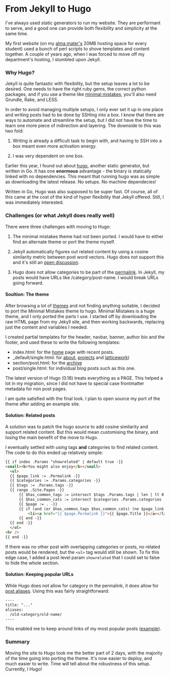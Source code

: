 # From Jekyll to Hugo


I've always used static generators to run my website. They are performant to
serve, and a good one can provide both flexibility and simplicity at the same
time. 

My first website (on my [alma mater's](http://www.cse.iitm.ac.in) 20MB hosting
space for every student) used a bunch of perl scripts to shove templates and
content together. A couple of years ago, when I was forced to move off my
department's hosting, I stumbled upon Jekyll.

### Why Hugo?

Jekyll is quite fantastic with flexibility, but the setup leaves a lot to be
desired.  One needs to have the right ruby gems, the correct python packages,
and if you use a theme like [minimal
mistakes](https://mademistakes.com/work/minimal-mistakes-jekyll-theme/), you'll
also need Grundle, Rake, and LESS.

In order to avoid managing multiple setups, I only ever set it up in one place
and writing posts had to be done by SSHing into a box. I know that there are
ways to automate and streamline the setup, but I did not have the time to learn
one more piece of indirection and layering.  The downside to this was two fold:

1. Writing is already a difficult task to begin with, and having to SSH into a
box meant even more activation energy.

2. I was very dependent on one box.

Earlier this year, I found out about [hugo](http://gohugo.io), another static
generator, but written in Go. It has one **enormous** advantage - the binary is
statically linked with no dependencies. This meant that running hugo was as
simple as downloading the latest release. No setups. No machine dependecies!

Written in Go, Hugo was also supposed to be super fast. Of course, all of this
came at the cost of the kind of hyper flexibility that Jekyll offered. Still, I
was immediately interested.

### Challenges (or what Jekyll does really well)

There were three challenges with moving to Hugo:

1. The minimal mistakes theme had not been ported. I would have to either find
an alternate theme or port the theme myself.

2. Jekyll automatically figures out related content by using a cosine similarity
metric between post word vectors. Hugo does not support this and it's still an [open
discussion](https://discuss.gohugo.io/t/show-a-list-of-related-content/1488).

3. Hugo does not allow categories to be part of the
[permalink](http://gohugo.io/extras/permalinks). In Jekyll, my posts would have
URLs like /category/post-name. I would break URLs going forward.

#### Soultion: The theme

After browsing a lot of [themes](http://themes.gohugo.io/) and not finding
anything suitable, I decided to port the Minimal Mistakes theme to hugo.
Minimal Mistakes is a huge theme, and I only ported the parts I use. I started
off by downloading the raw HTML page from my Jekyll site, and then working
backwards, replacing just the content and variables I needed.

I created partial templates for the header, navbar, banner, author bio and the
footer, and used these to write the following templates:

* index.html: for the [home](/) page with recent posts.
* _default/single.html: for [about](/about/), [projects](/projects/) and [latticework](/latticework/))
* section/post.html: for the [archive](/post/)
* post/single.html: for individual blog posts such as this one.

The latest version of Hugo (0.18) treats everything as a PAGE. This helped a
lot in my migration, since I did not have to special case frontmatter metadata
for non post pages.

I am quite satisfied with the final look. I plan to open source my port of the
theme after adding an example site.

#### Solution: Related posts

A solution was to patch the hugo source to add cosine similarity and support
related content. But this would mean customising the binary, and losing the
main benefit of the move to Hugo.

I eventually settled with using tags **and** categories to find related
content. The code to do this ended up relatively simple:

~~~html
{{ if index .Params "showrelated" | default true -}}
<small><b>You might also enjoy</b></small>
  <ul>
  {{ $page_link := .Permalink -}}
  {{ $categories := .Params.categories -}}
  {{ $tags := .Params.tags -}}
  {{ range .Site.Pages -}}
      {{ $has_common_tags := intersect $tags .Params.tags | len | lt 0 -}}
      {{ $has_common_cats := intersect $categories .Params.categories | len | lt 0 -}}
      {{ $page := . -}}
      {{ if (and (or $has_common_tags $has_common_cats) (ne $page_link $page.Permalink)) -}}
          <li><a href="{{ $page.Permalink }}">{{ $page.Title }}</a></li>
      {{ end -}}
  {{ end -}}
  </ul>
<hr />
{{ end -}}
~~~

If there was no other post with overlapping categories or posts, no related
posts would be rendered, but the `<ul>` tag would still be shown. To fix this
edge case, I added a post level param `showrelated` that I could set to false
to hide the whole section.

#### Solution: Keeping popular URLs

While Hugo does not allow for category in the permalink, it does allow for
[post aliases](https://gohugo.io/extras/aliases/). Using this was fairly straightforward:

~~~md
----
title: "..."
aliases:
- /old-category/old-name/
----
~~~

This enabled me to keep around links of my most popular posts
([example](/data/intuitive-axes)).

### Summary

Moving the site to Hugo took me the better part of 2 days, with the majority of
the time going into porting the theme. It's now easier to deploy, and much
easier to write. Time will tell about the robustness of this setup. Currently,
I <i class="fa fa-heart" aria-hidden="true"></i> Hugo!

